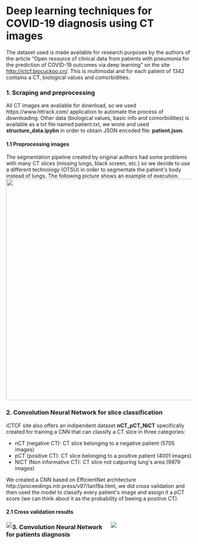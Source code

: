 # Deep learning techniques for COVID-19 diagnosis using CT images

The dataset used is made available for research purposes by the authors of the article “Open resource of clinical data from patients with pneumonia for the prediction of COVID-19 outcomes via deep learning” on the site http://ictcf.biocuckoo.cn/. This is multimodal and for each patient of 1342 contains a CT, biological values and comorbidities. 

<h3>1. Scraping and preprocessing</h3>
All CT images are available for download, so we used https://www.httrack.com/ application to automate the process of downloading. Other data (biological values, basic info and comorbidities) is available as a txt file named patient.txt, we wrote and used <b>structure_data.ipybn</b> in order to obtain JSON encoded file: <b>patient.json</b>.
<h4>1.1 Preprocessing images</h4>
The segmentation pipeline created by original authors had some problems with many CT slices (missing lungs, black screen, etc.) so we decide to use a different technology (OTSU) in order to segmentate the patient's body instead of lungs. The following picture shows an example of execution.

<img width="600px" src="https://user-images.githubusercontent.com/32338761/132377979-ee6d297c-d253-47af-bd78-2fe506b70368.JPG">

<h3>2. Convolution Neural Network for slice classification</h3>

iCTCF site also offers an indipendent dataset <b>nCT_pCT_NiCT</b> specifically created for training a CNN that can classify a CT slice in three categories:
<ul>
  <li>nCT (negative CT): CT slice belonging to a negative patient (5705 images)</li>
  <li>pCT (positive CT): CT slice belonging to a positive patient (4001 images)</li>
  <li>NiCT (Non informative CT): CT slice not catpuring lung's area (9979 images)</li>
</ul>
We created a CNN based on EfficientNet architecture http://proceedings.mlr.press/v97/tan19a.html, we did cross validation and then used the model to classify every patient's image and assign it a pCT score (we can think about it as the probability of beeing a positive CT).

<h4>2.1 Cross validation results</h4>
<div style="width:300px;text-align:center;">
  <img style="float:left" src="https://user-images.githubusercontent.com/32338761/132532172-a42b2520-277e-4f75-ae0e-28cabadea174.png"/>
  <img style="float:right" src="https://user-images.githubusercontent.com/32338761/132532252-15000867-7431-4b40-abe8-aa7ec342885f.png"/>
</div>

<h3>3. Convolution Neural Network for patients diagnosis</h3>
